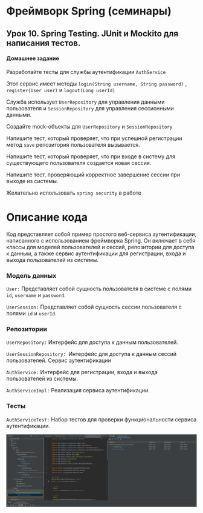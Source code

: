 # Фреймворк Spring (семинары)
## Урок 10. Spring Testing. JUnit и Mockito для написания тестов.

#### Домашнее задание

Разработайте тесты для службы аутентификации
`AuthService`

Этот сервис имеет методы
`login(String username, String password)`
,
`register(User user)`
и
`logout(Long userId)`

Служба использует
`UserRepository`
для управления данными пользователя и
`SessionRepository`
для управления сессионными данными.


Создайте mock-объекты для
`UserRepository`
и
`SessionRepository`


Напишите тест, который проверяет, что при успешной регистрации метод
`save`
репозитория пользователя вызывается.

Напишите тест, который проверяет, что при входе в систему для существующего пользователя создается новая сессия.

Напишите тест, проверяющий корректное завершение сессии при выходе из системы.

Желательно использовать `spring security` в работе

# Описание кода
Код представляет собой пример простого веб-сервиса аутентификации, написанного с использованием фреймворка Spring. Он включает в себя классы для моделей пользователей и сессий, репозитории для доступа к данным, а также сервис аутентификации для регистрации, входа и выхода пользователей из системы.

### Модель данных
`User:` Представляет собой сущность пользователя в системе с полями `id`, `username` и `password`.

`UserSession:` Представляет собой сущность сессии пользователя с полями `id` и `userId`.

### Репозитории
`UserRepository:` Интерфейс для доступа к данным пользователей.

`UserSessionRepository: `Интерфейс для доступа к данным сессий пользователей.
Сервис аутентификации

`AuthService:` Интерфейс для регистрации, входа и выхода пользователей из системы.

`AuthServiceImpl:` Реализация сервиса аутентификации.

### Тесты
`AuthServiceTest:` Набор тестов для проверки функциональности сервиса аутентификации.

![img](https://github.com/ShumAhd/Spring-framework-10/blob/main/img/2024-02-21_162833.jpg)
